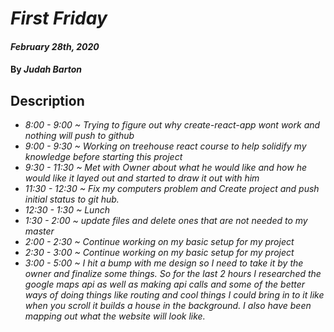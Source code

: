 # _First Friday_

#### _February 28th, 2020_

#### By _**Judah Barton**_

## Description

* _8:00 - 9:00 ~ Trying to figure out why create-react-app wont work and nothing will push to github_
* _9:00 - 9:30 ~ Working on treehouse react course to help solidify my knowledge before starting this project_
* _9:30 - 11:30 ~ Met with Owner about what he would like and how he would like it layed out and started to draw it out with him_
* _11:30 - 12:30 ~ Fix my computers problem and Create project and push initial status to git hub._
* _12:30 - 1:30 ~ Lunch_
* _1:30 - 2:00 ~ update files and delete ones that are not needed to my master_
* _2:00 - 2:30 ~ Continue working on my basic setup for my project_
* _2:30 - 3:00 ~ Continue working on my basic setup for my project_
* _3:00 - 5:00 ~ I hit a bump with me design so I need to take it by the owner and finalize some things. So for the last 2 hours I researched the google maps api as well as making api calls and some of the better ways of doing things like routing and cool things I could bring in to it like when you scroll it builds a house in the background. I also have been mapping out what the website will look like._
